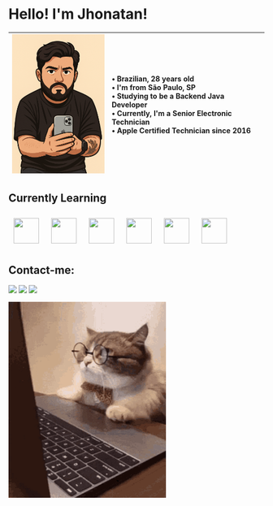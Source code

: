 <link rel="stylesheet" type='text/css' href="https://cdn.jsdelivr.net/gh/devicons/devicon@latest/devicon.min.css" /> 

# Hello! I'm Jhonatan!

| <img src="ChatGPT Image 2 de jun. de 2025, 15_36_28.png" width="200" heigh="400"> |• Brazilian, 28 years old <br> • I'm from São Paulo, SP <br> • Studying to be a Backend Java Developer <br> • Currently, I'm a Senior Electronic Technician <br> • Apple Certified Technician since 2016  |  
|-|:-|

## Currently Learning
<p align="left">
  <img src="https://cdn.jsdelivr.net/gh/devicons/devicon@latest/icons/java/java-original-wordmark.svg" width="50" height="50" style="margin: 10px;"/>
  <img src="https://cdn.jsdelivr.net/gh/devicons/devicon@latest/icons/javascript/javascript-original.svg" width="50" height="50" style="margin: 10px;"/>
  <img src="https://cdn.jsdelivr.net/gh/devicons/devicon@latest/icons/nodejs/nodejs-original-wordmark.svg" width="50" height="50" style="margin: 10px;"/>
  <img src="https://cdn.jsdelivr.net/gh/devicons/devicon@latest/icons/mongodb/mongodb-original-wordmark.svg" width="50" height="50" style="margin: 10px;"/>
  <img src="https://cdn.jsdelivr.net/gh/devicons/devicon@latest/icons/html5/html5-original-wordmark.svg" width="50" height="50" style="margin: 10px;"/>
  <img src="https://cdn.jsdelivr.net/gh/devicons/devicon@latest/icons/css3/css3-original-wordmark.svg" width="50" height="50" style="margin: 10px;"/>
</p>

## Contact-me:

<div>

<a href = "mailto:dev.jhonatanfreitas@gmail.com"><img loading="lazy" src="https://img.shields.io/badge/Gmail-D14836?style=for-the-badge&logo=gmail&logoColor=white" target="_blank"></a>
<a href="https://www.linkedin.com/in/jhonatan-silva-de-freitas-21474612b/" target="_blank"><img loading="lazy" src="https://img.shields.io/badge/-LinkedIn-%230077B5?style=for-the-badge&logo=linkedin&logoColor=white" target="_blank"></a> <a href="https://www.instagram.com/jhows.freitas/" target="_blank"><img loading="lazy" src="https://img.shields.io/badge/-Instagram-%23E4405F?style=for-the-badge&logo=instagram&logoColor=white" target="_blank"></a>  
  
<div>
<img src="tenor.gif" alt="My GIF" style="width: 310px;">

